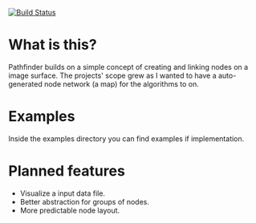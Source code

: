 [![Build Status](https://travis-ci.org/pontuslaestadius/pathfinder.svg?branch=master)](https://travis-ci.org/pontuslaestadius/pathfinder)

# What is this?
Pathfinder builds on a simple concept of creating and linking nodes on a image surface. 
The projects' scope grew as I wanted to have a auto-generated node network (a map) for the algorithms to on. 

# Examples
Inside the examples directory you can find examples if implementation. 

# Planned features
- Visualize a input data file.
- Better abstraction for groups of nodes.
- More predictable node layout.

